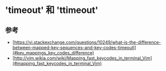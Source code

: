 # 'timeout' 和 'ttimeout'

## 参考

- [https://vi.stackexchange.com/questions/10249/what-is-the-difference-between-mapped-key-sequences-and-key-codes-timeoutl](#key_mappings_key_codes_difference)
- [http://vim.wikia.com/wiki/Mapping_fast_keycodes_in_terminal_Vim](#mapping_fast_keycodes_in_terminal_Vim)


